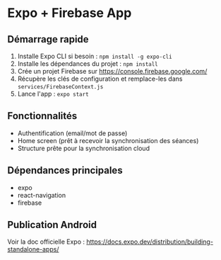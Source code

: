 # Expo + Firebase App

## Démarrage rapide

1. Installe Expo CLI si besoin : `npm install -g expo-cli`
2. Installe les dépendances du projet : `npm install`
3. Crée un projet Firebase sur https://console.firebase.google.com/
4. Récupère les clés de configuration et remplace-les dans `services/FirebaseContext.js`
5. Lance l'app : `expo start`

## Fonctionnalités
- Authentification (email/mot de passe)
- Home screen (prêt à recevoir la synchronisation des séances)
- Structure prête pour la synchronisation cloud

## Dépendances principales
- expo
- react-navigation
- firebase

## Publication Android
Voir la doc officielle Expo : https://docs.expo.dev/distribution/building-standalone-apps/

